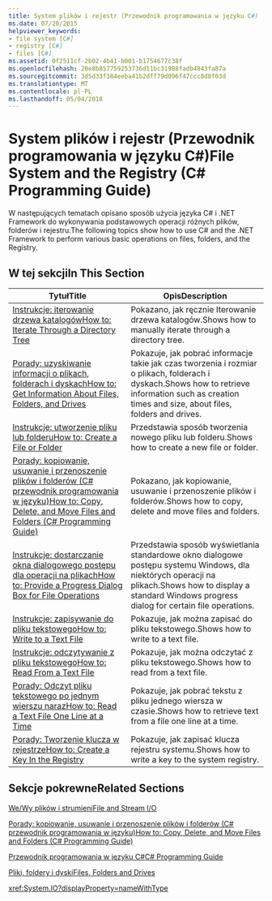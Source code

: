 ```yaml
---
title: System plików i rejestr (Przewodnik programowania w języku C#)
ms.date: 07/20/2015
helpviewer_keywords:
- file system [C#]
- registry [C#]
- files [C#]
ms.assetid: 0f2511cf-2b02-4b41-b001-b1754677c38f
ms.openlocfilehash: 20e8b857759253736d11bc31988fadb4843fa87a
ms.sourcegitcommit: 3d5d33f384eeba41b2dff79d096f47ccc8d8f03d
ms.translationtype: MT
ms.contentlocale: pl-PL
ms.lasthandoff: 05/04/2018
---
```

# <a name="file-system-and-the-registry-c-programming-guide"></a><span data-ttu-id="d006e-102">System plików i rejestr (Przewodnik programowania w języku C#)</span><span class="sxs-lookup"><span data-stu-id="d006e-102">File System and the Registry (C# Programming Guide)</span></span>
<span data-ttu-id="d006e-103">W następujących tematach opisano sposób użycia języka C# i .NET Framework do wykonywania podstawowych operacji różnych plików, folderów i rejestru.</span><span class="sxs-lookup"><span data-stu-id="d006e-103">The following topics show how to use C# and the .NET Framework to perform various basic operations on files, folders, and the Registry.</span></span>  
  
## <a name="in-this-section"></a><span data-ttu-id="d006e-104">W tej sekcji</span><span class="sxs-lookup"><span data-stu-id="d006e-104">In This Section</span></span>  
  
|<span data-ttu-id="d006e-105">**Tytuł**</span><span class="sxs-lookup"><span data-stu-id="d006e-105">**Title**</span></span>|<span data-ttu-id="d006e-106">**Opis**</span><span class="sxs-lookup"><span data-stu-id="d006e-106">**Description**</span></span>|  
|---------------|---------------------|  
|[<span data-ttu-id="d006e-107">Instrukcje: iterowanie drzewa katalogów</span><span class="sxs-lookup"><span data-stu-id="d006e-107">How to: Iterate Through a Directory Tree</span></span>](../../../csharp/programming-guide/file-system/how-to-iterate-through-a-directory-tree.md)|<span data-ttu-id="d006e-108">Pokazano, jak ręcznie Iterowanie drzewa katalogów.</span><span class="sxs-lookup"><span data-stu-id="d006e-108">Shows how to manually iterate through a directory tree.</span></span>|  
|[<span data-ttu-id="d006e-109">Porady: uzyskiwanie informacji o plikach, folderach i dyskach</span><span class="sxs-lookup"><span data-stu-id="d006e-109">How to: Get Information About Files, Folders, and Drives</span></span>](../../../csharp/programming-guide/file-system/how-to-get-information-about-files-folders-and-drives.md)|<span data-ttu-id="d006e-110">Pokazuje, jak pobrać informacje takie jak czas tworzenia i rozmiar o plikach, folderach i dyskach.</span><span class="sxs-lookup"><span data-stu-id="d006e-110">Shows how to retrieve information such as creation times and size, about files, folders and drives.</span></span>|  
|[<span data-ttu-id="d006e-111">Instrukcje: utworzenie pliku lub folderu</span><span class="sxs-lookup"><span data-stu-id="d006e-111">How to: Create a File or Folder</span></span>](../../../csharp/programming-guide/file-system/how-to-create-a-file-or-folder.md)|<span data-ttu-id="d006e-112">Przedstawia sposób tworzenia nowego pliku lub folderu.</span><span class="sxs-lookup"><span data-stu-id="d006e-112">Shows how to create a new file or folder.</span></span>|  
|[<span data-ttu-id="d006e-113">Porady: kopiowanie, usuwanie i przenoszenie plików i folderów (C# przewodnik programowania w języku)</span><span class="sxs-lookup"><span data-stu-id="d006e-113">How to: Copy, Delete, and Move Files and Folders (C# Programming Guide)</span></span>](../../../csharp/programming-guide/file-system/how-to-copy-delete-and-move-files-and-folders.md)|<span data-ttu-id="d006e-114">Pokazano, jak kopiowanie, usuwanie i przenoszenie plików i folderów.</span><span class="sxs-lookup"><span data-stu-id="d006e-114">Shows how to copy, delete and move files and folders.</span></span>|  
|[<span data-ttu-id="d006e-115">Instrukcje: dostarczanie okna dialogowego postępu dla operacji na plikach</span><span class="sxs-lookup"><span data-stu-id="d006e-115">How to: Provide a Progress Dialog Box for File Operations</span></span>](../../../csharp/programming-guide/file-system/how-to-provide-a-progress-dialog-box-for-file-operations.md)|<span data-ttu-id="d006e-116">Przedstawia sposób wyświetlania standardowe okno dialogowe postępu systemu Windows, dla niektórych operacji na plikach.</span><span class="sxs-lookup"><span data-stu-id="d006e-116">Shows how to display a standard Windows progress dialog for certain file operations.</span></span>|  
|[<span data-ttu-id="d006e-117">Instrukcje: zapisywanie do pliku tekstowego</span><span class="sxs-lookup"><span data-stu-id="d006e-117">How to: Write to a Text File</span></span>](../../../csharp/programming-guide/file-system/how-to-write-to-a-text-file.md)|<span data-ttu-id="d006e-118">Pokazuje, jak można zapisać do pliku tekstowego.</span><span class="sxs-lookup"><span data-stu-id="d006e-118">Shows how to write to a text file.</span></span>|  
|[<span data-ttu-id="d006e-119">Instrukcje: odczytywanie z pliku tekstowego</span><span class="sxs-lookup"><span data-stu-id="d006e-119">How to: Read From a Text File</span></span>](../../../csharp/programming-guide/file-system/how-to-read-from-a-text-file.md)|<span data-ttu-id="d006e-120">Pokazuje, jak można odczytać z pliku tekstowego.</span><span class="sxs-lookup"><span data-stu-id="d006e-120">Shows how to read from a text file.</span></span>|  
|[<span data-ttu-id="d006e-121">Porady: Odczyt pliku tekstowego po jednym wierszu naraz</span><span class="sxs-lookup"><span data-stu-id="d006e-121">How to: Read a Text File One Line at a Time</span></span>](../../../csharp/programming-guide/file-system/how-to-read-a-text-file-one-line-at-a-time.md)|<span data-ttu-id="d006e-122">Pokazuje, jak pobrać tekstu z pliku jednego wiersza w czasie.</span><span class="sxs-lookup"><span data-stu-id="d006e-122">Shows how to retrieve text from a file one line at a time.</span></span>|  
|[<span data-ttu-id="d006e-123">Porady: Tworzenie klucza w rejestrze</span><span class="sxs-lookup"><span data-stu-id="d006e-123">How to: Create a Key In the Registry</span></span>](../../../csharp/programming-guide/file-system/how-to-create-a-key-in-the-registry.md)|<span data-ttu-id="d006e-124">Pokazuje, jak zapisać klucza rejestru systemu.</span><span class="sxs-lookup"><span data-stu-id="d006e-124">Shows how to write a key to the system registry.</span></span>|  
  
## <a name="related-sections"></a><span data-ttu-id="d006e-125">Sekcje pokrewne</span><span class="sxs-lookup"><span data-stu-id="d006e-125">Related Sections</span></span>  
 [<span data-ttu-id="d006e-126">We/Wy plików i strumieni</span><span class="sxs-lookup"><span data-stu-id="d006e-126">File and Stream I/O</span></span>](https://msdn.microsoft.com/library/k3352a4t)  
  
 [<span data-ttu-id="d006e-127">Porady: kopiowanie, usuwanie i przenoszenie plików i folderów (C# przewodnik programowania w języku)</span><span class="sxs-lookup"><span data-stu-id="d006e-127">How to: Copy, Delete, and Move Files and Folders (C# Programming Guide)</span></span>](../../../csharp/programming-guide/file-system/how-to-copy-delete-and-move-files-and-folders.md)  
  
 [<span data-ttu-id="d006e-128">Przewodnik programowania w języku C#</span><span class="sxs-lookup"><span data-stu-id="d006e-128">C# Programming Guide</span></span>](../../../csharp/programming-guide/index.md)  
  
 [<span data-ttu-id="d006e-129">Pliki, foldery i dyski</span><span class="sxs-lookup"><span data-stu-id="d006e-129">Files, Folders and Drives</span></span>](../../../csharp/programming-guide/file-system/index.md)  
  
 <xref:System.IO?displayProperty=nameWithType>
